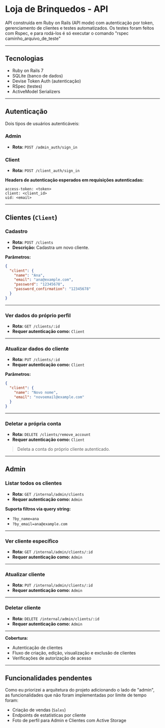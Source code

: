 # Loja de Brinquedos - API

API construída em Ruby on Rails (API mode) com autenticação por token, gerenciamento de clientes e testes automatizados.
Os testes foram feitos com Rspec, e para rodá-los é só executar o comando "rspec caminho_arquivo_de_teste"

---

## Tecnologias

- Ruby on Rails 7
- SQLite (banco de dados)
- Devise Token Auth (autenticação)
- RSpec (testes)
- ActiveModel Serializers

---

## Autenticação

Dois tipos de usuários autenticáveis:

### Admin
- **Rota:** `POST /admin_auth/sign_in`

### Client
- **Rota:** `POST /client_auth/sign_in`

**Headers de autenticação esperados em requisições autenticadas:**

```http
access-token: <token>
client: <client_id>
uid: <email>
```

---

## Clientes (`Client`)

### Cadastro

- **Rota:** `POST /clients`  
- **Descrição:** Cadastra um novo cliente.

**Parâmetros:**
```json
{
  "client": {
    "name": "Ana",
    "email": "ana@example.com",
    "password": "12345678",
    "password_confirmation": "12345678"
  }
}
```

---

### Ver dados do próprio perfil

- **Rota:** `GET /clients/:id`  
- **Requer autenticação como:** `Client`

---

###  Atualizar dados do cliente

- **Rota:** `PUT /clients/:id`  
- **Requer autenticação como:** `Client`

**Parâmetros:**
```json
{
  "client": {
    "name": "Novo nome",
    "email": "novoemail@example.com"
  }
}
```

---

### Deletar a própria conta

- **Rota:** `DELETE /clients/remove_account`  
- **Requer autenticação como:** `Client`

> Deleta a conta do próprio cliente autenticado.

---

## Admin

### Listar todos os clientes

- **Rota:** `GET /internal/admin/clients`  
- **Requer autenticação como:** `Admin`

**Suporta filtros via query string:**

- `?by_name=ana`
- `?by_email=ana@example.com`

---

### Ver cliente específico

- **Rota:** `GET /internal/admin/clients/:id`  
- **Requer autenticação como:** `Admin`

---

### Atualizar cliente

- **Rota:** `PUT /internal/admin/clients/:id`  
- **Requer autenticação como:** `Admin`

---

### Deletar cliente

- **Rota:** `DELETE /internal/admin/clients/:id`  
- **Requer autenticação como:** `Admin`

---

**Cobertura:**

- Autenticação de clientes
- Fluxo de criação, edição, visualização e exclusão de clientes
- Verificações de autorização de acesso

---

##  Funcionalidades pendentes

Como eu priorizei a arquitetura do projeto adicionando o lado de "admin", as funcionalidades que não foram implementadas por limite de tempo foram:

- Criação de vendas (`Sales`)
- Endpoints de estatísticas por cliente
- Foto de perfil para Admin e Clientes com Active Storage

